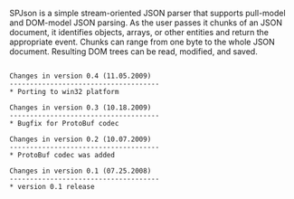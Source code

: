 SPJson is a simple stream-oriented JSON parser that supports pull-model and DOM-model JSON parsing. As the user passes it chunks of an JSON document, it identifies objects, arrays, or other entities and return the appropriate event. Chunks can range from one byte to the whole JSON document. Resulting DOM trees can be read, modified, and saved.

```

Changes in version 0.4 (11.05.2009)
-------------------------------------
* Porting to win32 platform

Changes in version 0.3 (10.18.2009)
-------------------------------------
* Bugfix for ProtoBuf codec

Changes in version 0.2 (10.07.2009)
-------------------------------------
* ProtoBuf codec was added

Changes in version 0.1 (07.25.2008)
-------------------------------------
* version 0.1 release
```